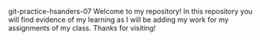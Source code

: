 git-practice-hsanders-07
Welcome to my repository! In this repository you will find evidence of my learning as I will be adding my work for my assignments of my class. Thanks for visiting!